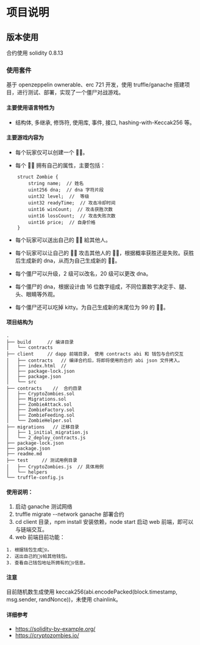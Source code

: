 # 项目说明

## 版本使用

合约使用 solidity 0.8.13

### 使用套件

基于 openzeppelin ownerable、erc 721 开发，使用 truffle/ganache 搭建项目，进行测试、部署，实现了一个僵尸对战游戏。

#### 主要使用语言特性为

- 结构体, 多继承, 修饰符, 使用库, 事件, 接口, hashing-with-Keccak256 等。

#### 主要游戏内容为

- 每个玩家仅可以创建一个 🧟‍♀️。

- 每个 🧟‍♂️ 拥有自己的属性，主要包括：

```属性
    struct Zombie {
        string name;  // 姓名
        uint256 dna;  // dna 字符片段
        uint32 level;  //  等级
        uint32 readyTime;  // 攻击冷却时间
        uint16 winCount;  // 攻击获胜次数
        uint16 lossCount;  // 攻击失败次数
        uint16 price;  // 自身价格
    }
```

- 每个玩家可以送出自己的 🧟‍♀️ 給其他人。

- 每个玩家可以让自己的 🧟‍♀️ 攻击其他人的 🧟‍♀️，根据概率获胜还是失败。获胜后生成新的 dna，从而为自己生成新的 🧟‍♀️。

- 每个僵尸可以升级，2 级可以改名，20 级可以更改 dna。

- 每个僵尸的 dna，根据设计由 16 位数字组成，不同位置数字决定手、腿、头、眼睛等外观。

- 每个僵尸还可以吃掉 kitty。为自己生成新的末尾位为 99 的 🧟‍♀️。

#### 项目结构为

```text
.
├── build      // 编译目录
│   └── contracts
├── client     // dapp 前端目录， 使用 contracts abi 和 钱包与合约交互
│   ├── contracts   // 编译合约后，将即将使用的合约 abi json 文件拷入。
│   ├── index.html  //
│   ├── package-lock.json
│   ├── package.json
│   └── src
├── contracts    //  合约目录
│   ├── CryptoZombies.sol
│   ├── Migrations.sol
│   ├── ZombieAttack.sol
│   ├── ZombieFactory.sol
│   ├── ZombieFeeding.sol
│   └── ZombieHelper.sol
├── migrations   // 迁移目录
│   ├── 1_initial_migration.js
│   └── 2_deploy_contracts.js
├── package-lock.json
├── package.json
├── readme.md
├── test     // 测试用例目录
│   ├── CryptoZombies.js  // 具体用例
│   └── helpers
└── truffle-config.js

```

#### 使用说明：

1. 启动 ganache 测试网络
1. truffle migrate --network ganache 部署合约
1. cd client 目录，npm install 安装依赖，node start 启动 web 前端，即可以与链端交互。
1. web 前端目前功能：

```text
1. 根据钱包生成🧟‍♀️。
2. 送出自己的🧟‍♀️給其他钱包。
3. 查看自己钱包地址所拥有的🧟‍♀️信息。
```

#### 注意

目前随机数生成使用 keccak256(abi.encodePacked(block.timestamp, msg.sender, randNonce))，未使用 chainlink。

#### 详细参考

- <https://solidity-by-example.org/>
- <https://cryptozombies.io/>
